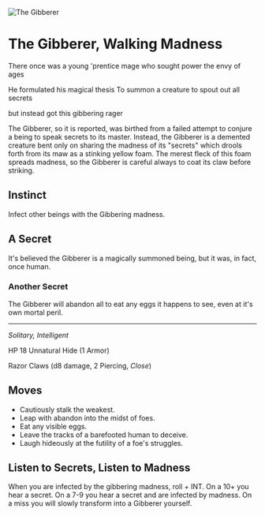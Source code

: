 ![The Gibberer](/images/gibberer.jpg?raw=true)

# The Gibberer, Walking Madness

There once was a young 'prentice mage
who sought power the envy of ages

He formulated his magical thesis
To summon a creature to spout out all secrets

but instead got this gibbering rager


The Gibberer, so it is reported, was birthed from a failed attempt to conjure a being to speak secrets to its master. Instead, the Gibberer is a demented creature bent only on sharing the madness of its "secrets" which drools forth from its maw as a stinking yellow foam. The merest fleck of this foam spreads madness, so the Gibberer is careful always to coat its claw before striking. 

## Instinct

Infect other beings with the Gibbering madness. 

## A Secret

It's believed the Gibberer is a magically summoned being, but it was, in fact, once human.

### Another Secret

The Gibberer will abandon all to eat any eggs it happens to see, even at it's own mortal peril. 

----

*Solitary, Intelligent*

HP 18          Unnatural Hide (1 Armor)

Razor Claws (d8 damage, 2 Piercing, *Close*)

## Moves

- Cautiously stalk the weakest. 
- Leap with abandon into the midst of foes. 
- Eat any visible eggs.
- Leave the tracks of a barefooted human to deceive.
- Laugh hideously at the futility of a foe's struggles. 

## Listen to Secrets, Listen to Madness

When you are infected by the gibbering madness, roll + INT. 
On a 10+ you hear a secret.
On a 7-9 you hear a secret and are infected by madness.
On a miss you will slowly transform into a Gibberer yourself.


